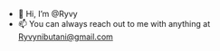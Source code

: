 - 👋 Hi, I’m @Ryvy
- 📫 You can always reach out to me with anything at Ryvynibutani@gmail.com

<!---
Ryvy/Ryvy is a ✨ special ✨ repository because its `README.md` (this file) appears on your GitHub profile.
You can click the Preview link to take a look at your changes.
--->
